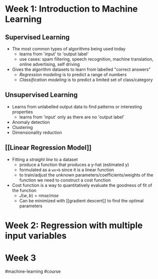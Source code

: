 # Week 1: Introduction to Machine Learning

## Supervised Learning
- The most common types of algorithms being used today
	- learns from 'input' to 'output label'
	- use cases: spam filtering, speech recognition, machine translation, online advertising, self driving
- Gives the algorithm datasets to learn from labelled "correct answers"
	- *Regression modeling* is to predict a range of numbers
	- *Classification modeling* is to predict a limited set of class/category
## Unsupervised Learning
- Learns from unlabelled output data to find patterns or interesting properties
	- learns from 'input' only as there are no 'output label'
- Anomaly detection
- Clustering
- Dimensionality reduction

## [[Linear Regression Model]]
- Fitting a *straight line* to a dataset
	- produce a function that produces a y-hat (estimated y) 
	- formulated as a `wx+b` since it is a linear function
	- to train/adjust the unknown parameters/coefficients/weights of the function we need to construct a cost function
- Cost function is a way to quantitatively evaluate the goodness of fit of the function
	- $J(w, b) = rmse/mse$
	- Can be minimized with [[gradient descent]] to find the optimal parameters

# Week 2: Regression with multiple input variables


# Week 3 

#machine-learning #course